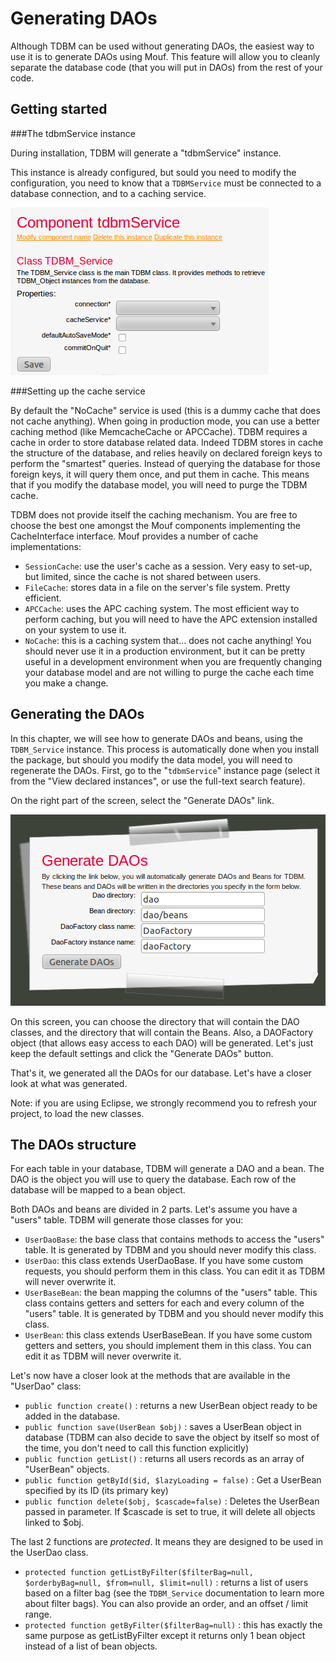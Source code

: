 Generating DAOs
===============

Although TDBM can be used without generating DAOs, the easiest way to use it is to generate DAOs using Mouf.
This feature will allow you to cleanly separate the database code (that you will put in DAOs) from the rest of your code.

Getting started
---------------

###The tdbmService instance

During installation, TDBM will generate a "tdbmService" instance.

This instance is already configured, but sould you need to modify the configuration, you need to know that
a `TDBMService` must be connected to a database connection, and to a caching service.

<img src="images/tdbm_service_instance.png" alt="" />

###Setting up the cache service

By default the "NoCache" service is used (this is a dummy cache that does not cache anything). When going
in production mode, you can use a better caching method (like MemcacheCache or APCCache).
TDBM requires a cache in order to store database related data. Indeed TDBM stores in cache the structure of the database,
and relies heavily on declared foreign keys to perform the "smartest" queries. Instead of querying the database for those
foreign keys, it will query them once, and put them in cache. This means that if you modify the database model, you will
need to purge the TDBM cache.

TDBM does not provide itself the caching mechanism. You are free to choose the best one amongst the Mouf components 
implementing the CacheInterface interface. Mouf provides a number of cache implementations:

- `SessionCache`: use the user's cache as a session.  Very easy to set-up, but limited, since the cache is 
  not shared between users.
- `FileCache`: stores data in a file on the server's file system. Pretty efficient.
- `APCCache`: uses the APC caching system. The most efficient way to perform caching, but you will need
  to have the APC extension installed on your system to use it.
- `NoCache`: this is a caching system that... does not cache anything! You should never use it in 
  a production environment, but it can be pretty useful in a development environment when you are frequently
  changing your database model and are not willing to purge the cache each time you make a change.


Generating the DAOs
-------------------

In this chapter, we will see how to generate DAOs and beans, using the `TDBM_Service` instance.
This process is automatically done when you install the package, but should you modify the data model, you will need to 
regenerate the DAOs.
First, go to the "`tdbmService`" instance page (select it from the "View declared instances", or use the full-text search feature).

On the right part of the screen, select the "Generate DAOs" link.

<img src="images/generate_daos.png" alt="" />

On this screen, you can choose the directory that will contain the DAO classes, and the directory that will contain the Beans. Also,
a DAOFactory object (that allows easy access to each DAO) will be generated. Let's just keep the default settings and click the
"Generate DAOs" button.

That's it, we generated all the DAOs for our database. Let's have a closer look at what was generated.

Note: if you are using Eclipse, we strongly recommend you to refresh your project, to load the new classes.

The DAOs structure
------------------

For each table in your database, TDBM will generate a DAO and a bean. The DAO is the object you will use to
query the database. Each row of the database will be mapped to a bean object.

Both DAOs and beans are divided in 2 parts. Let's assume you have a "users" table. TDBM will generate those classes for you:


- `UserDaoBase`: the base class that contains methods to access the "users" table. It is generated by TDBM and you should
  never modify this class.
- `UserDao`: this class extends UserDaoBase. If you have some custom requests, you should perform them in this class. You can
  edit it as TDBM will never overwrite it.
- `UserBaseBean`: the bean mapping the columns of the "users" table. This class contains getters and setters for each and every
  column of the "users" table. It is generated by TDBM and you should
  never modify this class.
- `UserBean`: this class extends UserBaseBean. If you have some custom getters and setters, you should implement them in this class. You can
  edit it as TDBM will never overwrite it.

Let's now have a closer look at the methods that are available in the "UserDao" class:

- `public function create()` : returns a new UserBean object ready to be added in the database.
- `public function save(UserBean $obj)` : saves a UserBean object in database (TDBM can also decide to save the object by
  itself so most of the time, you don't need to call this function explicitly)
- `public function getList()` : returns all users records as an array of "UserBean" objects.
- `public function getById($id, $lazyLoading = false)` : Get a UserBean specified by its ID (its primary key)
- `public function delete($obj, $cascade=false)` : Deletes the UserBean passed in parameter. If $cascade is set to true, it will delete all objects linked to $obj.


The last 2 functions are _protected_. It means they are designed to be used in the UserDao class.


- `protected function getListByFilter($filterBag=null, $orderbyBag=null, $from=null, $limit=null)` : returns a list of
  users based on a filter bag (see the `TDBM_Service` documentation to learn more about filter bags). You can also
  provide an order, and an offset / limit range.
- `protected function getByFilter($filterBag=null)` : this has exactly the same purpose as getListByFilter except
  it returns only 1 bean object instead of a list of bean objects.



